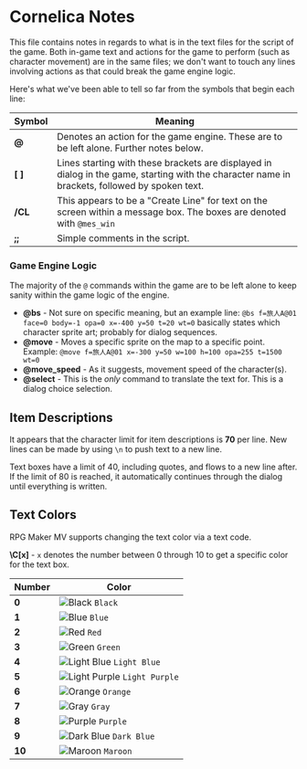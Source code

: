 # Cornelica Notes

This file contains notes in regards to what is in the text files for the script of the game. Both in-game text and actions for the game to perform (such as character movement) are in the same files; we don't want to touch any lines involving actions as that could break the game engine logic.

Here's what we've been able to tell so far from the symbols that begin each line:

Symbol | Meaning
------ | -------
**@** | Denotes an action for the game engine. These are to be left alone. Further notes below.
**[ ]** | Lines starting with these brackets are displayed in dialog in the game, starting with the character name in brackets, followed by spoken text.
**/CL** | This appears to be a "Create Line" for text on the screen within a message box. The boxes are denoted with `@mes_win`
**;;** | Simple comments in the script.

### Game Engine Logic

The majority of the `@` commands within the game are to be left alone to keep sanity within the game logic of the engine.

* **@bs** - Not sure on specific meaning, but an example line: `@bs f=旅人A@01 face=0 body=-1 opa=0 x=-400 y=50 t=20 wt=0` basically states which character sprite art; probably for dialog sequences.
* **@move** - Moves a specific sprite on the map to a specific point. Example: `@move f=旅人A@01 x=-300 y=50 w=100 h=100 opa=255 t=1500 wt=0`
* **@move_speed** - As it suggests, movement speed of the character(s).
* **@select** - This is the *only* command to translate the text for. This is a dialog choice selection.

## Item Descriptions

It appears that the character limit for item descriptions is **70** per line. New lines can be made by using `\n` to push text to a new line.

Text boxes have a limit of 40, including quotes, and flows to a new line after. If the limit of 80 is reached, it automatically continues through the dialog until everything is written.

## Text Colors

RPG Maker MV supports changing the text color via a text code.

**\C[x]** - `x` denotes the number between 0 through 10 to get a specific color for the text box.

Number | Color
------ | -----
**0** | ![Black](https://placehold.it/15/000000/000000?text=+) `Black`
**1** | ![Blue](https://placehold.it/15/0000FF/000000?text=+) `Blue`
**2** | ![Red](https://placehold.it/15/FF0000/000000?text=+) `Red`
**3** | ![Green](https://placehold.it/15/00FF00/000000?text=+) `Green`
**4** | ![Light Blue](https://placehold.it/15/ADD8E6/000000?text=+) `Light Blue`
**5** | ![Light Purple](https://placehold.it/15/D8BFD8/000000?text=+) `Light Purple`
**6** | ![Orange](https://placehold.it/15/FFA500/000000?text=+) `Orange`
**7** | ![Gray](https://placehold.it/15/808080/000000?text=+) `Gray`
**8** | ![Purple](https://placehold.it/15/800080/000000?text=+) `Purple`
**9** | ![Dark Blue](https://placehold.it/15/00008B/000000?text=+) `Dark Blue`
**10** | ![Maroon](https://placehold.it/15/800000/000000?text=+) `Maroon`